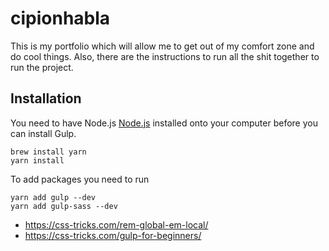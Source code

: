 # cipionhabla

This is my portfolio which will allow me to get out of my comfort zone and do cool things. Also, there are the instructions to run all the shit together to run the project.

## Installation

You need to have Node.js [Node.js](https://nodejs.org/) installed onto your computer before you can install Gulp.

```
brew install yarn
yarn install
```

To add packages you need to run
```
yarn add gulp --dev
yarn add gulp-sass --dev
```

* https://css-tricks.com/rem-global-em-local/
* https://css-tricks.com/gulp-for-beginners/
